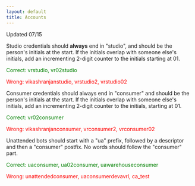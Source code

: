 ```yaml
---
layout: default
title: Accounts
---
```


Updated 07/15

Studio credentials should **always** end in "studio", and should be the person's initials at the start. If the initials overlap with someone else's initials, add an incrementing 2-digit counter to the initials starting at 01.

<span style="color:green">Correct: vrstudio, vr02studio</span>

<span style="color:red">Wrong: vikashranjanstudio, vrstudio2, vrstudio02</span>

Consumer credentials should always end in "consumer" and should be the person's initials at the start. If the initials overlap with someone else's initials, add an incrementing 2-digit counter to the initials, starting at 01.

<span style="color:green">Correct: vr02consumer</span>

<span style="color:red">Wrong: vikashranjanconsumer, vrconsumer2, vrconsumer02</span>

Unattended bots should start with a "ua" prefix, followed by a descriptor and then a "consumer" postfix. No words should follow the "consumer" part.

<span style="color:green">Correct: uaconsumer, ua02consumer, uawarehouseconsumer</span>

<span style="color:red">Wrong: unattendedconsumer, uaconsumerdevavrl, ca_test</span>
